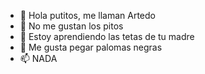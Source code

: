 - 👋 Hola putitos, me llaman Artedo
- 👀 No me gustan los pitos
- 🌱 Estoy aprendiendo las tetas de tu madre
- 💞️ Me gusta pegar palomas negras
- 📫 NADA

<!---
A
--->
